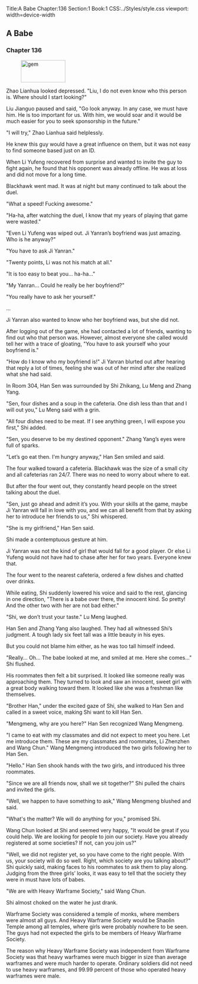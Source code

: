 Title:A Babe 
Chapter:136 
Section:1 
Book:1 
CSS:../Styles/style.css 
viewport: width=device-width
  
## A Babe
### Chapter 136 
<figure>
	<img src="../Images/gem.gif" alt="gem" id="gem" width="120" height="60" />
</figure>
  

  
  Zhao Lianhua looked depressed. "Liu, I do not even know who this person is. Where should I start looking?"

Liu Jianguo paused and said, "Go look anyway. In any case, we must have him. He is too important for us. With him, we would soar and it would be much easier for you to seek sponsorship in the future."

"I will try," Zhao Lianhua said helplessly.

He knew this guy would have a great influence on them, but it was not easy to find someone based just on an ID.

When Li Yufeng recovered from surprise and wanted to invite the guy to fight again, he found that his opponent was already offline. He was at loss and did not move for a long time.

Blackhawk went mad. It was at night but many continued to talk about the duel.

"What a speed! Fucking awesome."

"Ha-ha, after watching the duel, I know that my years of playing that game were wasted."

"Even Li Yufeng was wiped out. Ji Yanran’s boyfriend was just amazing. Who is he anyway?"

"You have to ask Ji Yanran."

"Twenty points, Li was not his match at all."

"It is too easy to beat you... ha-ha..."

"My Yanran... Could he really be her boyfriend?"

"You really have to ask her yourself."

...

Ji Yanran also wanted to know who her boyfriend was, but she did not.

After logging out of the game, she had contacted a lot of friends, wanting to find out who that person was. However, almost everyone she called would tell her with a trace of gloating, "You have to ask yourself who your boyfriend is."

"How do I know who my boyfriend is!" Ji Yanran blurted out after hearing that reply a lot of times, feeling she was out of her mind after she realized what she had said.

In Room 304, Han Sen was surrounded by Shi Zhikang, Lu Meng and Zhang Yang.

"Sen, four dishes and a soup in the cafeteria. One dish less than that and I will out you," Lu Meng said with a grin.

"All four dishes need to be meat. If I see anything green, I will expose you first," Shi added.

"Sen, you deserve to be my destined opponent." Zhang Yang’s eyes were full of sparks.

"Let’s go eat then. I'm hungry anyway," Han Sen smiled and said.

The four walked toward a cafeteria. Blackhawk was the size of a small city and all cafeterias ran 24/7. There was no need to worry about where to eat.

But after the four went out, they constantly heard people on the street talking about the duel.

"Sen, just go ahead and admit it’s you. With your skills at the game, maybe Ji Yanran will fall in love with you, and we can all benefit from that by asking her to introduce her friends to us," Shi whispered.

"She is my girlfriend," Han Sen said.

Shi made a contemptuous gesture at him.

Ji Yanran was not the kind of girl that would fall for a good player. Or else Li Yufeng would not have had to chase after her for two years. Everyone knew that.

The four went to the nearest cafeteria, ordered a few dishes and chatted over drinks.

While eating, Shi suddenly lowered his voice and said to the rest, glancing in one direction, "There is a babe over there, the innocent kind. So pretty! And the other two with her are not bad either."

"Shi, we don’t trust your taste." Lu Meng laughed.

Han Sen and Zhang Yang also laughed. They had all witnessed Shi’s judgment. A tough lady six feet tall was a little beauty in his eyes.

But you could not blame him either, as he was too tall himself indeed.

"Really... Oh... The babe looked at me, and smiled at me. Here she comes..." Shi flushed.

His roommates then felt a bit surprised. It looked like someone really was approaching them. They turned to look and saw an innocent, sweet girl with a great body walking toward them. It looked like she was a freshman like themselves.

"Brother Han," under the excited gaze of Shi, she walked to Han Sen and called in a sweet voice, making Shi want to kill Han Sen.

"Mengmeng, why are you here?" Han Sen recognized Wang Mengmeng.

"I came to eat with my classmates and did not expect to meet you here. Let me introduce them. These are my classmates and roommates, Li Zhenzhen and Wang Chun." Wang Mengmeng introduced the two girls following her to Han Sen.

"Hello." Han Sen shook hands with the two girls, and introduced his three roommates.

"Since we are all friends now, shall we sit together?" Shi pulled the chairs and invited the girls.

"Well, we happen to have something to ask," Wang Mengmeng blushed and said.

"What's the matter? We will do anything for you," promised Shi.

Wang Chun looked at Shi and seemed very happy, "It would be great if you could help. We are looking for people to join our society. Have you already registered at some societies? If not, can you join us?"

"Well, we did not register yet, so you have come to the right people. With us, your society will do so well. Right, which society are you talking about?" Shi quickly said, making faces to his roommates to ask them to play along. Judging from the three girls’ looks, it was easy to tell that the society they were in must have lots of babes.

"We are with Heavy Warframe Society," said Wang Chun.

Shi almost choked on the water he just drank.

Warframe Society was considered a temple of monks, where members were almost all guys. And Heavy Warframe Society would be Shaolin Temple among all temples, where girls were probably nowhere to be seen. The guys had not expected the girls to be members of Heavy Warframe Society.

The reason why Heavy Warframe Society was independent from Warframe Society was that heavy warframes were much bigger in size than average warframes and were much harder to operate. Ordinary soldiers did not need to use heavy warframes, and 99.99 percent of those who operated heavy warframes were male.
